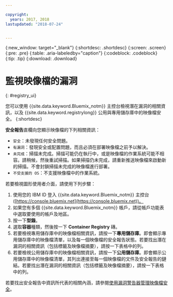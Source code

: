 ```yaml
---

copyright:
  years: 2017, 2018
lastupdated: "2018-07-24"


---
```


{:new_window: target="_blank"}
{:shortdesc: .shortdesc}
{:screen: .screen}
{:pre: .pre}
{:table: .aria-labeledby="caption"}
{:codeblock: .codeblock}
{:tip: .tip}
{:download: .download}


# 監視映像檔的漏洞
{: #registry_ui}

您可以使用 {{site.data.keyword.Bluemix_notm}} 主控台檢視潛在漏洞的相關資訊，以及 {{site.data.keyword.registrylong}} 公用與專用儲存庫中的映像檔安全。
{:shortdesc}

**安全報告**直欄向您顯示映像檔的下列相關資訊：
-   `安全`：未發現任何安全問題。
-   `有漏洞`：發現安全或配置問題，而且必須在部署映像檔之前予以解決。
-   `未完成`：掃描未完成。掃描可能仍在執行中，或是映像檔的作業系統可能不相容。請稍候，然後重試掃描。如果掃描仍未完成，請重新推送映像檔來啟動新的掃描。不會封鎖掃描未完成的映像檔進行部署。
-   `不受支援的 OS`：不支援映像檔中的作業系統。

若要檢視圖形使用者介面，請使用下列步驟：

1.  使用您的 IBM ID 登入 {{site.data.keyword.Bluemix_notm}} 主控台 ([https://console.bluemix.net](https://console.bluemix.net))。
2.  如果您有多個 {{site.data.keyword.Bluemix_notm}} 帳戶，請從帳戶功能表中選取要使用的帳戶及地區。
3.  按一下**型錄**。
4.  選取**容器**種類，然後按一下 **Container Registry** 磚。
5.  若要檢視專用儲存庫中的映像檔相關資訊，請按一下**專用儲存庫**。即會顯示專用儲存庫中的映像檔清單，以及每一個映像檔的安全報告狀態。若要找出潛在漏洞的相關資訊（包括標籤及映像檔摘要），請按一下表格中的列。
6.  若要檢視公用儲存庫中的映像檔相關資訊，請按一下**公用儲存庫**。即會顯示公用儲存庫中的映像檔清單，其列出連接至每一個映像檔的文件及安全報告的鏈結。若要找出潛在漏洞的相關資訊（包括標籤及映像檔摘要），請按一下表格中的列。

若要找出安全報告中資訊所代表的相關內涵，請參閱[使用漏洞警告器管理映像檔安全](../va/va_index.html)。

